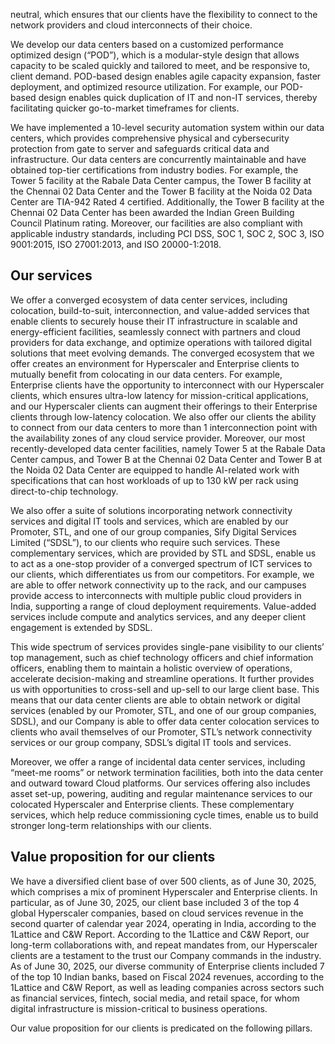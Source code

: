 neutral, which ensures that our clients have the flexibility to connect to the network providers and cloud interconnects of their choice.

We develop our data centers based on a customized performance optimized design (“POD”), which is a modular-style design that allows capacity to be scaled quickly and tailored to meet, and be responsive to, client demand. POD-based design enables agile capacity expansion, faster deployment, and optimized resource utilization. For example, our POD-based design enables quick duplication of IT and non-IT services, thereby facilitating quicker go-to-market timeframes for clients.

We have implemented a 10-level security automation system within our data centers, which provides comprehensive physical and cybersecurity protection from gate to server and safeguards critical data and infrastructure. Our data centers are concurrently maintainable and have obtained top-tier certifications from industry bodies. For example, the Tower 5 facility at the Rabale Data Center campus, the Tower B facility at the Chennai 02 Data Center and the Tower B facility at the Noida 02 Data Center are TIA-942 Rated 4 certified. Additionally, the Tower B facility at the Chennai 02 Data Center has been awarded the Indian Green Building Council Platinum rating. Moreover, our facilities are also compliant with applicable industry standards, including PCI DSS, SOC 1, SOC 2, SOC 3, ISO 9001:2015, ISO 27001:2013, and ISO 20000-1:2018.

## Our services

We offer a converged ecosystem of data center services, including colocation, build-to-suit, interconnection, and value-added services that enable clients to securely house their IT infrastructure in scalable and energy-efficient facilities, seamlessly connect with partners and cloud providers for data exchange, and optimize operations with tailored digital solutions that meet evolving demands. The converged ecosystem that we offer creates an environment for Hyperscaler and Enterprise clients to mutually benefit from colocating in our data centers. For example, Enterprise clients have the opportunity to interconnect with our Hyperscaler clients, which ensures ultra-low latency for mission-critical applications, and our Hyperscaler clients can augment their offerings to their Enterprise clients through low-latency colocation. We also offer our clients the ability to connect from our data centers to more than 1 interconnection point with the availability zones of any cloud service provider. Moreover, our most recently-developed data center facilities, namely Tower 5 at the Rabale Data Center campus, and Tower B at the Chennai 02 Data Center and Tower B at the Noida 02 Data Center are equipped to handle AI-related work with specifications that can host workloads of up to 130 kW per rack using direct-to-chip technology.

We also offer a suite of solutions incorporating network connectivity services and digital IT tools and services, which are enabled by our Promoter, STL, and one of our group companies, Sify Digital Services Limited (“SDSL”), to our clients who require such services. These complementary services, which are provided by STL and SDSL, enable us to act as a one-stop provider of a converged spectrum of ICT services to our clients, which differentiates us from our competitors. For example, we are able to offer network connectivity up to the rack, and our campuses provide access to interconnects with multiple public cloud providers in India, supporting a range of cloud deployment requirements. Value-added services include compute and analytics services, and any deeper client engagement is extended by SDSL.

This wide spectrum of services provides single-pane visibility to our clients’ top management, such as chief technology officers and chief information officers, enabling them to maintain a holistic overview of operations, accelerate decision-making and streamline operations. It further provides us with opportunities to cross-sell and up-sell to our large client base. This means that our data center clients are able to obtain network or digital services (enabled by our Promoter, STL, and one of our group companies, SDSL), and our Company is able to offer data center colocation services to clients who avail themselves of our Promoter, STL’s network connectivity services or our group company, SDSL’s digital IT tools and services.

Moreover, we offer a range of incidental data center services, including “meet-me rooms” or network termination facilities, both into the data center and outward toward Cloud platforms. Our services offering also includes asset set-up, powering, auditing and regular maintenance services to our colocated Hyperscaler and Enterprise clients. These complementary services, which help reduce commissioning cycle times, enable us to build stronger long-term relationships with our clients.

## Value proposition for our clients

We have a diversified client base of over 500 clients, as of June 30, 2025, which comprises a mix of prominent Hyperscaler and Enterprise clients. In particular, as of June 30, 2025, our client base included 3 of the top 4 global Hyperscaler companies, based on cloud services revenue in the second quarter of calendar year 2024, operating in India, according to the 1Lattice and C&W Report. According to the 1Lattice and C&W Report, our long-term collaborations with, and repeat mandates from, our Hyperscaler clients are a testament to the trust our Company commands in the industry. As of June 30, 2025, our diverse community of Enterprise clients included 7 of the top 10 Indian banks, based on Fiscal 2024 revenues, according to the 1Lattice and C&W Report, as well as leading companies across sectors such as financial services, fintech, social media, and retail space, for whom digital infrastructure is mission-critical to business operations.

Our value proposition for our clients is predicated on the following pillars.